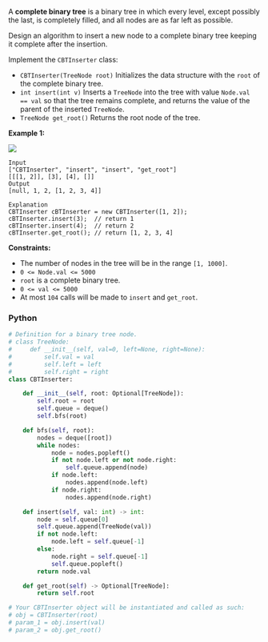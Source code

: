 A  **complete binary tree**  is a binary tree in which every level, except possibly the last, is completely filled, and
all nodes are as far left as possible.

Design an algorithm to insert a new node to a complete binary tree keeping it complete after the insertion.

Implement the  `CBTInserter`  class:

- `CBTInserter(TreeNode root)`  Initializes the data structure with the  `root`  of the complete binary tree.
- `int insert(int v)`  Inserts a  `TreeNode`  into the tree with value  `Node.val == val`  so that the tree remains
  complete, and returns the value of the parent of the inserted  `TreeNode`.
- `TreeNode get_root()`  Returns the root node of the tree.

**Example 1:**

![](https://assets.leetcode.com/uploads/2021/08/03/lc-treeinsert.jpg)

```
Input
["CBTInserter", "insert", "insert", "get_root"]
[[[1, 2]], [3], [4], []]
Output
[null, 1, 2, [1, 2, 3, 4]]

Explanation
CBTInserter cBTInserter = new CBTInserter([1, 2]);
cBTInserter.insert(3);  // return 1
cBTInserter.insert(4);  // return 2
cBTInserter.get_root(); // return [1, 2, 3, 4]
```

**Constraints:**

- The number of nodes in the tree will be in the range  `[1, 1000]`.
- `0 <= Node.val <= 5000`
- `root`  is a complete binary tree.
- `0 <= val <= 5000`
- At most  `104`  calls will be made to  `insert`  and  `get_root`.

### Python

```python
# Definition for a binary tree node.
# class TreeNode:
#     def __init__(self, val=0, left=None, right=None):
#         self.val = val
#         self.left = left
#         self.right = right
class CBTInserter:

    def __init__(self, root: Optional[TreeNode]):
        self.root = root
        self.queue = deque()
        self.bfs(root)

    def bfs(self, root):
        nodes = deque([root])
        while nodes:
            node = nodes.popleft()
            if not node.left or not node.right:
                self.queue.append(node)
            if node.left:
                nodes.append(node.left)
            if node.right:
                nodes.append(node.right)

    def insert(self, val: int) -> int:
        node = self.queue[0]
        self.queue.append(TreeNode(val))
        if not node.left:
            node.left = self.queue[-1]
        else:
            node.right = self.queue[-1]
            self.queue.popleft()
        return node.val

    def get_root(self) -> Optional[TreeNode]:
        return self.root

# Your CBTInserter object will be instantiated and called as such:
# obj = CBTInserter(root)
# param_1 = obj.insert(val)
# param_2 = obj.get_root()
```